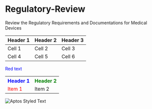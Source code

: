 # Regulatory-Review
Review the Regulatory Requirements and Documentations for Medical Devices



| Header 1 | Header 2 | Header 3 |
|----------|----------|----------|
| Cell 1   | Cell 2   | Cell 3   |
| Cell 4   | Cell 5   | Cell 6   |

<span style="color:blue">Red text</span>



<table>
  <tr>
    <th style="text-align:center;color:blue">Header 1</th>
    <th style="text-align:right;color:green">Header 2</th>
  </tr>
  <tr>
    <td style="color:red">Item 1</td>
    <td>Item 2</td>
  </tr>
</table>


![Aptos Styled Text](https://via.placeholder.com/500x100.png?text=This+text+uses+Aptos+font)
